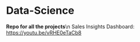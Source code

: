 # Data-Science
**Repo for all the projects**\n
Sales Insights Dashboard: https://youtu.be/vRHE0eTaCb8

